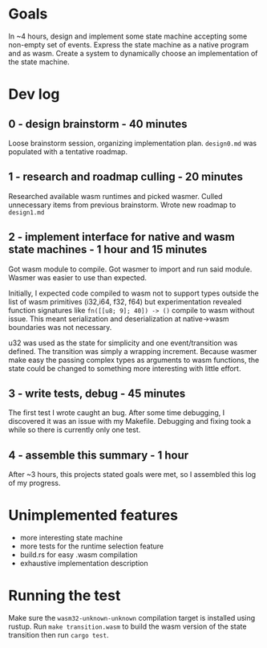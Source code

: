 # Goals

In ~4 hours, design and implement some state machine accepting some non-empty set of events. Express the state machine as a native program and as wasm. Create a system to dynamically choose an implementation of the state machine.

# Dev log

## 0 - design brainstorm - 40 minutes

Loose brainstorm session, organizing implementation plan. `design0.md` was populated with a tentative roadmap.

## 1 - research and roadmap culling - 20 minutes

Researched available wasm runtimes and picked wasmer. Culled unnecessary items from previous brainstorm. Wrote new roadmap to `design1.md`

## 2 - implement interface for native and wasm state machines - 1 hour and 15 minutes

Got wasm module to compile. Got wasmer to import and run said module. Wasmer was easier to use than expected.

Initially, I expected code compiled to wasm not to support types outside the list of wasm primitives (i32,i64, f32, f64) but experimentation revealed function signatures like `fn([[u8; 9]; 40]) -> ()` compile to wasm without issue. This meant serialization and deserialization at native->wasm boundaries was not necessary.

u32 was used as the state for simplicity and one event/transition was defined. The transition was simply a wrapping increment. Because wasmer make easy the passing complex types as arguments to wasm functions, the state could be changed to something more interesting with little effort.

## 3 - write tests, debug - 45 minutes

The first test I wrote caught an bug. After some time debugging, I discovered it was an issue with my Makefile. Debugging and fixing took a while so there is currently only one test.

## 4 - assemble this summary - 1 hour

After ~3 hours, this projects stated goals were met, so I assembled this log of my progress.

# Unimplemented features

- more interesting state machine
- more tests for the runtime selection feature
- build.rs for easy .wasm compilation
- exhaustive implementation description

# Running the test

Make sure the `wasm32-unknown-unknown` compilation target is installed using rustup. Run `make transition.wasm` to build the wasm version of the state transition then run `cargo test`.
